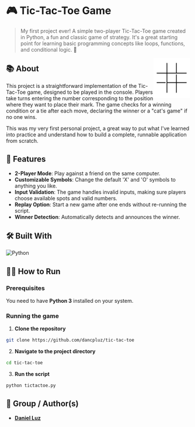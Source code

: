 # 🎮 Tic-Tac-Toe Game

> My first project ever! A simple two-player Tic-Tac-Toe game created in Python, a fun and classic game of strategy. It's a great starting point for learning basic programming concepts like loops, functions, and conditional logic. 🥳

<picture>
  <img src="tictactoe.gif" align="right" width="20%" alt="A gameplay GIF showing a two-player game of Tic-Tac-Toe being played in the terminal. The game progresses with 'X' and 'O' symbols until a player wins." />
</picture>

## 📚 About

This project is a straightforward implementation of the Tic-Tac-Toe game, designed to be played in the console. Players take turns entering the number corresponding to the position where they want to place their mark. The game checks for a winning condition or a tie after each move, declaring the winner or a "cat's game" if no one wins.

This was my very first personal project, a great way to put what I've learned into practice and understand how to build a complete, runnable application from scratch.

## 📌 Features

- **2-Player Mode**: Play against a friend on the same computer.
- **Customizable Symbols**: Change the default 'X' and 'O' symbols to anything you like.
- **Input Validation**: The game handles invalid inputs, making sure players choose available spots and valid numbers.
- **Replay Option**: Start a new game after one ends without re-running the script.
- **Winner Detection**: Automatically detects and announces the winner.

## 🛠 Built With

![Python](https://skillicons.dev/icons?i=python)

## 👨‍💻 How to Run

### Prerequisites

You need to have **Python 3** installed on your system.

### Running the game

1.  **Clone the repository**

```bash
git clone https://github.com/dancpluz/tic-tac-toe
```

2.  **Navigate to the project directory**

<!-- end list -->

```bash
cd tic-tac-toe
```

3.  **Run the script**

<!-- end list -->

```bash
python tictactoe.py
```

## 👥 Group / Author(s)

  - **[Daniel Luz](https://github.com/dancpluz)**
